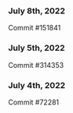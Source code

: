 ### July 8th, 2022

Commit #151841

### July 5th, 2022

Commit #314353


### July 4th, 2022

Commit #72281
